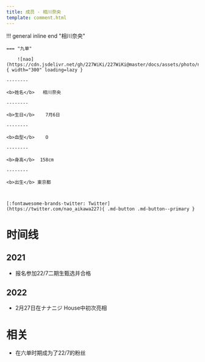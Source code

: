 ```yaml
---
title: 成员 - 相川奈央
template: comment.html
---
```


!!! general inline end "相川奈央"

    === "九单"

        ![nao](https://cdn.jsdelivr.net/gh/227WiKi/227WiKi@master/docs/assets/photo/nao/9th.jpg){ width="300" loading=lazy }

    --------

    <b>姓名</b>   相川奈央

    --------

    <b>生日</b>    7月6日

    --------

    <b>血型</b>    O

    --------

    <b>身高</b>  158cm

    --------

    <b>出生</b> 東京都

  

    [:fontawesome-brands-twitter: Twitter](https://twitter.com/nao_aikawa227){ .md-button .md-button--primary }

# 时间线
## 2021 

- 报名参加22/7二期生甄选并合格

## 2022

- 2月27日在ナナニジ House中初次亮相

# 相关

- 在六单时期成为了22/7的粉丝